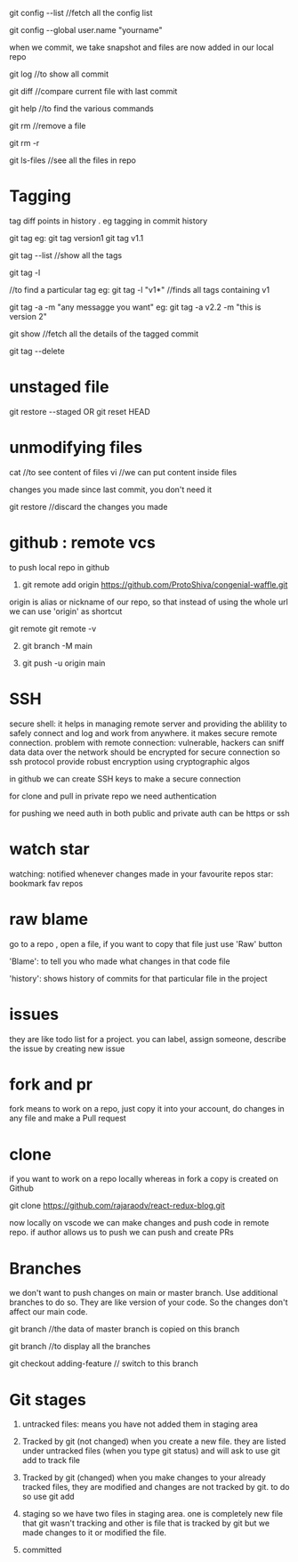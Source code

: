 git config --list //fetch all the config list

git config --global user.name "yourname"

when we commit, we take snapshot and files are now added in our local repo

git log //to show all commit

git diff //compare current file with last commit

git help //to find the various commands

git rm <filename> //remove a file

git rm -r <directory>

git ls-files //see all the files in repo

# Tagging

tag diff points in history . eg tagging in commit history

git tag <tagname>
eg: git tag version1
git tag v1.1

git tag --list //show all the tags

git tag -l <search query> //to find a particular tag
eg: git tag -l "v1\*" //finds all tags containing v1

git tag -a <tagname> -m "any messagge you want"
eg: git tag -a v2.2 -m "this is version 2"

git show <tagname> //fetch all the details of the tagged commit

git tag --delete <tagname>

# unstaged file

git restore --staged <filename>
OR
git reset HEAD <filename>

# unmodifying files

cat <filename> //to see content of files
vi <filename> //we can put content inside files

changes you made since last commit, you don't need it

git restore <filename> //discard the changes you made

# github : remote vcs

to push local repo in github

1. git remote add origin https://github.com/ProtoShiva/congenial-waffle.git

origin is alias or nickname of our repo, so that instead of using the whole url we can use 'origin' as shortcut

git remote
git remote -v

2. git branch -M main

3. git push -u origin main

# SSH

secure shell: it helps in managing remote server and providing the ablility to safely connect and log and work from anywhere.
it makes secure remote connection.
problem with remote connection: vulnerable, hackers can sniff data
data over the network should be encrypted for secure connection
so ssh protocol provide robust encryption using cryptographic algos

in github we can create SSH keys to make a secure connection

for clone and pull in private repo we need authentication

for pushing we need auth in both public and private
auth can be https or ssh

# watch star

watching: notified whenever changes made in your favourite repos
star: bookmark fav repos

# raw blame

go to a repo , open a file, if you want to copy that file just use 'Raw' button

'Blame': to tell you who made what changes in that code file

'history': shows history of commits for that particular file in the project

# issues

they are like todo list for a project.
you can label, assign someone, describe the issue by creating new issue

# fork and pr

fork means to work on a repo, just copy it into your account, do changes in any file and make a Pull request

# clone

if you want to work on a repo locally whereas in fork a copy is created on Github

git clone https://github.com/rajaraodv/react-redux-blog.git

now locally on vscode we can make changes and push code in remote repo.
if author allows us to push we can push and create PRs

# Branches

we don't want to push changes on main or master branch.
Use additional branches to do so. They are like version of your code.
So the changes don't affect our main code.

git branch <branchName> //the data of master branch is copied on this branch

git branch //to display all the branches

git checkout adding-feature // switch to this branch

# Git stages

1. untracked files: means you have not added them in staging area

2. Tracked by git (not changed)
   when you create a new file. they are listed under untracked files (when you type git status) and will ask to use git add <filename> to track file

3. Tracked by git (changed)
   when you make changes to your already tracked files, they are modified and changes are not tracked by git. to do so
   use git add <filename>

4. staging
   so we have two files in staging area. one is completely new file that git wasn't tracking and other is file that is tracked by git but we made changes to it or modified the file.

5. committed
